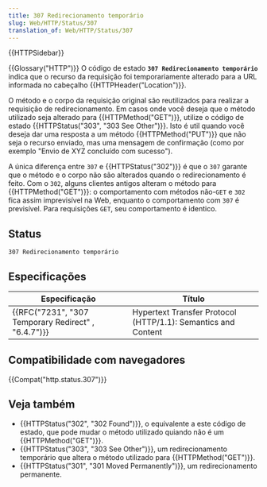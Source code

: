 ```yaml
---
title: 307 Redirecionamento temporário
slug: Web/HTTP/Status/307
translation_of: Web/HTTP/Status/307
---
```

{{HTTPSidebar}}

{{Glossary("HTTP")}} O código de estado **`307 Redirecionamento temporário`** indica que o recurso da requisição foi temporariamente alterado para a URL informada no cabeçalho {{HTTPHeader("Location")}}.

O método e o corpo da requisição original são reutilizados para realizar a requisição de redirecionamento. Em casos onde você deseja que o método utilizado seja alterado para {{HTTPMethod("GET")}}, utilize o código de estado {{HTTPStatus("303", "303 See Other")}}. Isto é util quando você deseja dar uma resposta a um método {{HTTPMethod("PUT")}} que não seja o recurso enviado, mas uma mensagem de confirmação (como por exemplo "Envio de XYZ concluído com sucesso").

A única diferença entre `307` e {{HTTPStatus("302")}} é que o `307` garante que o método e o corpo não são alterados quando o redirecionamento é feito. Com o `302`, alguns clientes antigos alteram o método para {{HTTPMethod("GET")}}: o comportamento com métodos não-`GET` e `302` fica assim imprevisível na Web, enquanto o comportamento com `307` é previsível. Para requisições `GET`, seu comportamento é identico.

## Status

```
307 Redirecionamento temporário
```

## Especificações

| Especificação                                                        | Título                                                        |
| -------------------------------------------------------------------- | ------------------------------------------------------------- |
| {{RFC("7231", "307 Temporary Redirect" , "6.4.7")}} | Hypertext Transfer Protocol (HTTP/1.1): Semantics and Content |

## Compatibilidade com navegadores

{{Compat("http.status.307")}}

## Veja também

- {{HTTPStatus("302", "302 Found")}}, o equivalente a este código de estado, que pode mudar o método utilizado quiando não é um {{HTTPMethod("GET")}}.
- {{HTTPStatus("303", "303 See Other")}}, um redirecionamento temporário que altera o método utilizado para {{HTTPMethod("GET")}}.
- {{HTTPStatus("301", "301 Moved Permanently")}}, um redirecionamento permanente.
